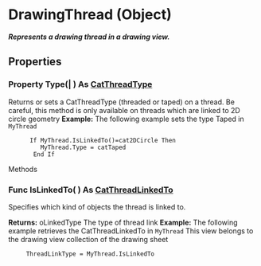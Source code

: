 # DrawingThread (Object)

**_Represents a drawing thread in a drawing view._**

## Properties

### Property **Type**(| ) As [CatThreadType](../DraftingInterfaces/enum_CatThreadType_35594.md)

   Returns or sets a CatThreadType (threaded or taped) on a thread. Be careful, this method is only available on threads which are linked to 2D circle geometry  **Example:**      The following example sets the type Taped in `MyThread`

```VBScript
      If MyThread.IsLinkedTo()=cat2DCircle Then
         MyThread.Type = catTaped
       End If

```

Methods

### Func **IsLinkedTo**( ) As [CatThreadLinkedTo](../DraftingInterfaces/enum_CatThreadLinkedTo_59064.md)

   Specifies which kind of objects the thread is linked to.

**Returns:**      oLinkedType The type of thread link  **Example:**      The following example retrieves the CatThreadLinkedTo in `MyThread` This view belongs to the drawing view collection of the drawing sheet

```VBScript
     ThreadLinkType = MyThread.IsLinkedTo

```